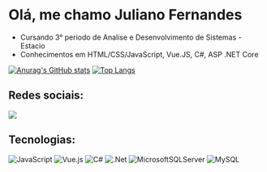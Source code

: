<link href="https://cdn.jsdelivr.net/npm/bootstrap@5.1.3/dist/css/bootstrap.min.css" rel="stylesheet" integrity="sha384-1BmE4kWBq78iYhFldvKuhfTAU6auU8tT94WrHftjDbrCEXSU1oBoqyl2QvZ6jIW3" crossorigin="anonymous">

<h1>Olá, me chamo Juliano Fernandes</h1>

<ul>
<li>Cursando 3° periodo de Analise e Desenvolvimento de Sistemas - Estacio</li>
<li>Conhecimentos em HTML/CSS/JavaScript, Vue.JS, C#, ASP .NET Core</li>
</ul>

<p></p>

[![Anurag's GitHub stats](https://github-readme-stats.vercel.app/api?username=julianoteodoro)](https://github.com/anuraghazra/github-readme-stats)
[![Top Langs](https://github-readme-stats.vercel.app/api/top-langs/?username=julianoteodoro&layout=compact)](https://github.com/anuraghazra/github-readme-stats)

<h2>Redes sociais: </h2>

<a href="https://www.linkedin.com/in/juliano-teodoro/">
<img src="https://camo.githubusercontent.com/c00f87aeebbec37f3ee0857cc4c20b21fefde8a96caf4744383ebfe44a47fe3f/68747470733a2f2f696d672e736869656c64732e696f2f62616467652f2d4c696e6b6564496e2d2532333030373742353f7374796c653d666f722d7468652d6261646765266c6f676f3d6c696e6b6564696e266c6f676f436f6c6f723d7768697465" data-canonical-src="https://img.shields.io/badge/-LinkedIn-%230077B5?style=for-the-badge&logo=linkedin&logoColor=white"
style = "max-width:100%">
</a>

</br>

<h2>Tecnologias: </h2>

![JavaScript](https://img.shields.io/badge/javascript-%23323330.svg?style=for-the-badge&logo=javascript&logoColor=%23F7DF1E)
![Vue.js](https://img.shields.io/badge/vuejs-%2335495e.svg?style=for-the-badge&logo=vuedotjs&logoColor=%234FC08D)
![C#](https://img.shields.io/badge/c%23-%23239120.svg?style=for-the-badge&logo=c-sharp&logoColor=white)
![.Net](https://img.shields.io/badge/.NET-5C2D91?style=for-the-badge&logo=.net&logoColor=white)
![MicrosoftSQLServer](https://img.shields.io/badge/Microsoft%20SQL%20Server-CC2927?style=for-the-badge&logo=microsoft%20sql%20server&logoColor=white)
![MySQL](https://img.shields.io/badge/mysql-%2300f.svg?style=for-the-badge&logo=mysql&logoColor=white)



